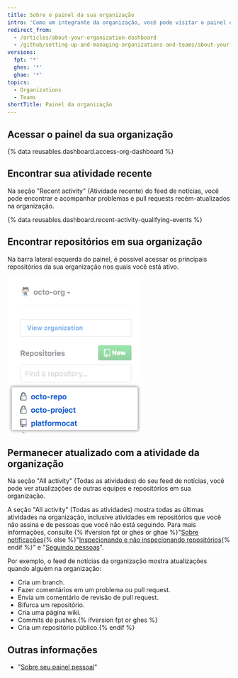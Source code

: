```yaml
---
title: Sobre o painel da sua organização
intro: 'Como um integrante da organização, você pode visitar o painel da sua organização durante todo o dia para se manter atualizado sobre atividades recentes e acompanhar problemas e pull requests nos quais está trabalhando ou seguindo na organização.'
redirect_from:
  - /articles/about-your-organization-dashboard
  - /github/setting-up-and-managing-organizations-and-teams/about-your-organization-dashboard
versions:
  fpt: '*'
  ghes: '*'
  ghae: '*'
topics:
  - Organizations
  - Teams
shortTitle: Painel da organização
---
```


## Acessar o painel da sua organização

{% data reusables.dashboard.access-org-dashboard %}

## Encontrar sua atividade recente

Na seção "Recent activity" (Atividade recente) do feed de notícias, você pode encontrar e acompanhar problemas e pull requests recém-atualizados na organização.

{% data reusables.dashboard.recent-activity-qualifying-events %}

## Encontrar repositórios em sua organização

Na barra lateral esquerda do painel, é possível acessar os principais repositórios da sua organização nos quais você está ativo.

![Lista de repositórios em que você é mais ativo na sua organização](/assets/images/help/dashboard/repositories-from-organization-dashboard.png)

## Permanecer atualizado com a atividade da organização

Na seção "All activity" (Todas as atividades) do seu feed de notícias, você pode ver atualizações de outras equipes e repositórios em sua organização.

A seção "All activity" (Todas as atividades) mostra todas as últimas atividades na organização, inclusive atividades em repositórios que você não assina e de pessoas que você não está seguindo. Para mais informações, consulte {% ifversion fpt or ghes or ghae %}"[Sobre notificações](/github/managing-subscriptions-and-notifications-on-github/about-notifications){% else %}"[Inspecionando e não inspecionando repositórios](/github/receiving-notifications-about-activity-on-github/watching-and-unwatching-repositories){% endif %}" e "[Seguindo pessoas](/articles/following-people)".

Por exemplo, o feed de notícias da organização mostra atualizações quando alguém na organização:
 - Cria um branch.
 - Fazer comentários em um problema ou pull request.
 - Envia um comentário de revisão de pull request.
 - Bifurca um repositório.
 - Cria uma página wiki.
 - Commits de pushes.{% ifversion fpt or ghes %}
 - Cria um repositório público.{% endif %}

## Outras informações

- "[Sobre seu painel pessoal](/articles/about-your-personal-dashboard)"

